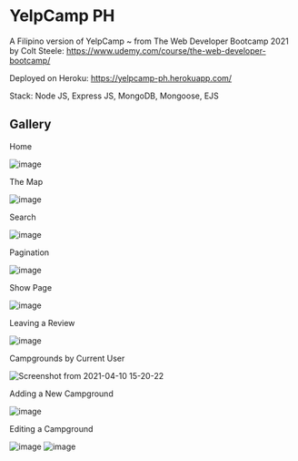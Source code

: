 # YelpCamp PH
A Filipino version of YelpCamp ~ from The Web Developer Bootcamp 2021 by Colt Steele: https://www.udemy.com/course/the-web-developer-bootcamp/ 


Deployed on Heroku:
https://yelpcamp-ph.herokuapp.com/


Stack:
Node JS, Express JS, MongoDB, Mongoose, EJS


<h2>Gallery</h2>


Home

![image](https://user-images.githubusercontent.com/73538719/114265389-21691600-9a23-11eb-8841-568a46e16284.png)


The Map

![image](https://user-images.githubusercontent.com/73538719/114261441-2ae78380-9a0d-11eb-9b2d-1c69cccd7290.png)


Search

![image](https://user-images.githubusercontent.com/73538719/114261593-f627fc00-9a0d-11eb-950a-36ca1d87269a.png)


Pagination

![image](https://user-images.githubusercontent.com/73538719/114261851-697e3d80-9a0f-11eb-851f-59af7e5ccfef.png)


Show Page

![image](https://user-images.githubusercontent.com/73538719/114261923-a5190780-9a0f-11eb-864a-dca32ab085a6.png)


Leaving a Review

![image](https://user-images.githubusercontent.com/73538719/114261965-dbef1d80-9a0f-11eb-92ba-a8a1b0a91bfc.png)


Campgrounds by Current User

![Screenshot from 2021-04-10 15-20-22](https://user-images.githubusercontent.com/73538719/114262465-a566d200-9a12-11eb-866a-e1790a064c84.png)


Adding a New Campground

![image](https://user-images.githubusercontent.com/73538719/114262124-d514da80-9a10-11eb-8f39-00779dc5c6ed.png)


Editing a Campground

![image](https://user-images.githubusercontent.com/73538719/114262218-4bb1d800-9a11-11eb-8ac6-0133a60bf6d8.png)
![image](https://user-images.githubusercontent.com/73538719/114262284-b6fbaa00-9a11-11eb-8e10-fefbfcbf46ae.png)

